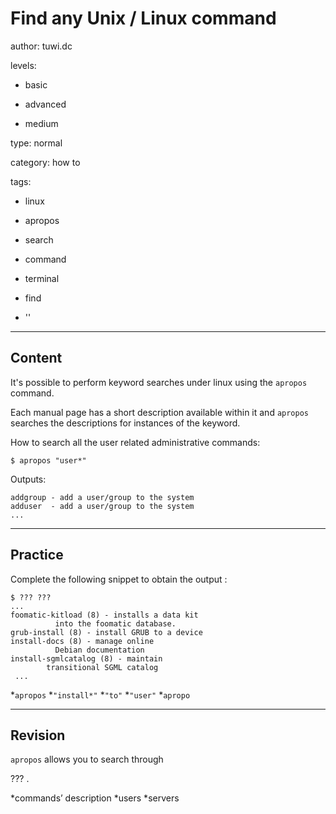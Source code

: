 # Find any Unix / Linux command
author: tuwi.dc

levels:

  - basic

  - advanced

  - medium

type: normal

category: how to

tags:

  - linux

  - apropos

  - search

  - command

  - terminal

  - find

  - ''

---
## Content

It's possible to perform keyword searches under linux using the `apropos` command.

Each manual page has a short description available within it and `apropos` searches the descriptions for instances of the keyword.

How to search all the user related administrative commands:
```
$ apropos "user*"
```
Outputs:
```
addgroup - add a user/group to the system
adduser  - add a user/group to the system
...
```

---
## Practice

Complete the following snippet to obtain the output :
```
$ ??? ???
...
foomatic-kitload (8) - installs a data kit
          into the foomatic database.
grub-install (8) - install GRUB to a device
install-docs (8) - manage online
          Debian documentation
install-sgmlcatalog (8) - maintain
        transitional SGML catalog
 ...
```
*`apropos`
*`"install*"`
*`"to"`
*`"user"`
*`apropo`

---
## Revision

`apropos`  allows you to search through

??? .

*commands’ description
*users
*servers
